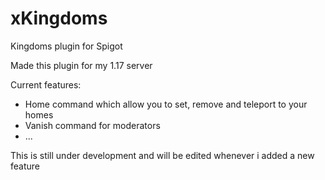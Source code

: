 # xKingdoms

Kingdoms plugin for Spigot

Made this plugin for my 1.17 server

Current features:
- Home command which allow you to set, remove and teleport to your homes
- Vanish command for moderators
- ...

This is still under development and will be edited whenever i added a new feature
